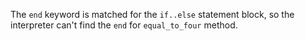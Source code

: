 The `end` keyword is matched for the `if..else` statement block, so the interpreter can't find the `end` for `equal_to_four` method.
